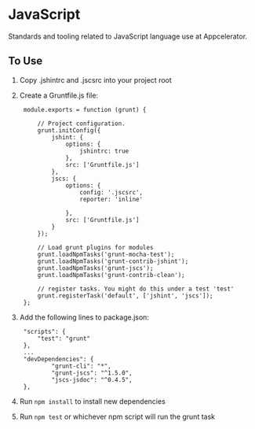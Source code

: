 # JavaScript

Standards and tooling related to JavaScript language use at Appcelerator.

## To Use

1. Copy .jshintrc and .jscsrc into your project root
2. Create a Gruntfile.js file:
  
    	module.exports = function (grunt) {
    	
        	// Project configuration.
        	grunt.initConfig({
        		jshint: {
        			options: {
        				jshintrc: true
        			},
        			src: ['Gruntfile.js']
        		},
        		jscs: {
                    options: {
                        config: '.jscsrc',
                        reporter: 'inline'
        
                    },
        			src: ['Gruntfile.js']
        		}
        	});
        
        	// Load grunt plugins for modules
        	grunt.loadNpmTasks('grunt-mocha-test');
        	grunt.loadNpmTasks('grunt-contrib-jshint');
        	grunt.loadNpmTasks('grunt-jscs');
        	grunt.loadNpmTasks('grunt-contrib-clean');
        
        	// register tasks. You might do this under a test 'test'
        	grunt.registerTask('default', ['jshint', 'jscs']);
        };
3. Add the following lines to package.json:

      	"scripts": {
      		"test": "grunt"
      	},
      	...
        "devDependencies": {
        	    "grunt-cli": "*",
        	    "grunt-jscs": "^1.5.0",
        	    "jscs-jsdoc": "^0.4.5",
        },
4. Run `npm install` to install new dependencies
5. Run `npm test` or whichever npm script will run the grunt task
